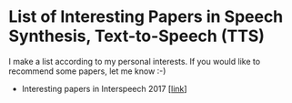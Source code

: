 # List of Interesting Papers in Speech Synthesis, Text-to-Speech (TTS)

I make a list according to my personal interests.
If you would like to recommend some papers, let me know :-)

* Interesting papers in Interspeech 2017 [[link](./paper-list-interspeech2017.md)]
